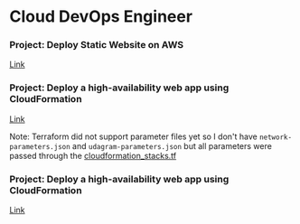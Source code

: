 # Cloud DevOps Engineer

### Project: Deploy Static Website on AWS
[Link](./Deploy-Static-Website-on-AWS)

### Project: Deploy a high-availability web app using CloudFormation
[Link](./Deploy-a-high-availability-web-app-using-CloudFormation)

Note: Terraform did not support parameter files yet so I don't have `network-parameters.json` and `udagram-parameters.json` but all parameters were passed through the [cloudformation_stacks.tf](./Deploy-a-high-availability-web-app-using-CloudFormation/infrastructure/cloudformation_stacks.tf)

### Project: Deploy a high-availability web app using CloudFormation
[Link](./Operationalizing-CoWorking-Space-Service)
